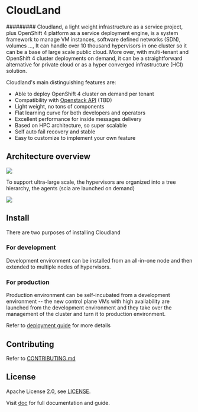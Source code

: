 # CloudLand
#########
Cloudland, a light weight infrastructure as a service project, plus OpenShift 4 platform as a service deployment engine, is a system framework to manage VM instances, software defined networks (SDN), volumes ..., It can handle over 10 thousand hypervisors in one cluster so it can be a base of large scale public cloud. More over, with multi-tenant and OpenShift 4 cluster deployments on demand, it can be a straightforward alternative for private cloud or as a hyper converged infrastructure (HCI) solution.

Cloudland's main distinguishing features are:
- Able to deploy OpenShift 4 cluster on demand per tenant
- Compatibility with [Openstack API](https://ibm.github.io/cloudland/) (TBD)
- Light weight, no tons of components
- Flat learning curve for both developers and operators
- Excellent performance for inside messages delivery
- Based on HPC architecture, so super scalable
- Self auto fail recovery and stable
- Easy to customize to implement your own feature

## Architecture overview
![](https://raw.githubusercontent.com/wiki/IBM/cloudland/images/architecture.svg?sanitize=true)   

To support ultra-large scale, the hypervisors are organized into a tree hierarchy, the agents (scia are launched on demand)   

![](https://raw.githubusercontent.com/wiki/IBM/cloudland/images/tree.svg?sanitize=true)
## Install

There are two purposes of installing Cloudland

### For development
Development environment can be installed from an all-in-one node and then extended to multiple nodes of hypervisors.

### For production
Production environment can be self-incubated from a development environment -- the new control plane VMs with high availability are launched from the development environment and they take over the management of the cluster and turn it to production environment.

Refer to [deployment guide](http://github.com/IBM/cloudland/wiki/Deployment) for more details

## Contributing

Refer to [CONTRIBUTING.md](https://github.com/IBM/cloudland/wiki/contribution)

## License

Apache License 2.0, see [LICENSE](https://github.com/IBM/cloudland/blob/master/LICENSE).

Visit [doc](https://github.com/IBM/cloudland/tree/master/doc) for full documentation and guide.
